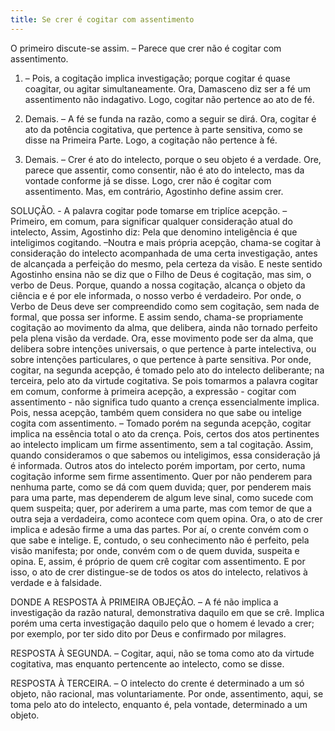 ```yaml
---
title: Se crer é cogitar com assentimento
---
```


O primeiro discute-se assim. – Parece que crer não é cogitar com assentimento.  

1. – Pois, a cogitação implica investigação; porque cogitar é quase coagitar, ou agitar simultaneamente. Ora, Damasceno diz ser a fé um assentimento não indagativo. Logo, cogitar não pertence ao ato de fé.  

2. Demais. – A fé se funda na razão, como a seguir se dirá. Ora, cogitar é ato da potência cogitativa, que pertence à parte sensitiva, como se disse na Primeira Parte. Logo, a cogitação não pertence à fé.  

3. Demais. – Crer é ato do intelecto, porque o seu objeto é a verdade. Ore, parece que assentir, como consentir, não é ato do intelecto, mas da vontade conforme já se disse. Logo, crer não é cogitar com assentimento.  Mas, em contrário, Agostinho define assim crer.  

SOLUÇÃO. - A palavra cogitar pode tomarse em triplíce acepção. – Primeiro, em comum, para significar qualquer consideração atual do intelecto, Assim, Agostinho diz: Pela que denomino inteligência é que inteligimos cogitando. –Noutra e mais própria acepção, chama-se cogitar à consideração do intelecto acompanhada de uma certa investigação, antes de alcançada a perfeição do mesmo, pela certeza da visão. E neste sentido Agostinho ensina não se diz que o Filho de Deus é cogitação, mas sim, o verbo de Deus. Porque, quando a nossa cogitação, alcança o objeto da ciência e é por ele informada, o nosso verbo é verdadeiro. Por onde, o Verbo de Deus deve ser compreendido como sem cogitação, sem nada de formal, que possa ser informe. E assim sendo, chama-se propriamente cogitação ao movimento da alma, que delibera, ainda não tornado perfeito pela plena visão da verdade. Ora, esse movimento pode ser da alma, que delibera sobre intenções universais, o que pertence à parte intelectiva, ou sobre intenções particulares, o que pertence à parte sensitiva. Por onde, cogitar, na segunda acepção, é tomado pelo ato do intelecto deliberante; na terceira, pelo ato da virtude cogitativa.  Se pois tomarmos a palavra cogitar em comum, conforme à primeira acepção, a expressão - cogitar com assentimento - não significa tudo quanto a crença essencialmente implica. Pois, nessa acepção, também quem considera no que sabe ou intelige cogita com assentimento. – Tomado porém na segunda acepção, cogitar implica na essência total o ato da crença. Pois, certos dos atos pertinentes ao intelecto implicam um firme assentimento, sem a tal cogitação. Assim, quando consideramos o que sabemos ou inteligimos, essa consideração já é informada. Outros atos do intelecto porém importam, por certo, numa cogitação informe sem firme assentimento. Quer por não penderem para nenhuma parte, como se dá com quem duvida; quer, por penderem mais para uma parte, mas dependerem de algum leve sinal, como sucede com quem suspeita; quer, por aderirem a uma parte, mas com temor de que a outra seja a verdadeira, como acontece com quem opina. Ora, o ato de crer implica e adesão firme a uma das partes. Por aí, o crente convém com o que sabe e intelige. E, contudo, o seu conhecimento não é perfeito, pela visão manifesta; por onde, convém com o de quem duvida, suspeita e opina. E, assim, é próprio de quem crê cogitar com assentimento. E por isso, o ato de crer distingue-se de todos os atos do intelecto, relativos à verdade e à falsidade. 

DONDE A RESPOSTA À PRIMEIRA OBJEÇÃO. – A fé não implica a investigação da razão natural, demonstrativa daquilo em que se crê. Implica porém uma certa investigação daquilo pelo que o homem é levado a crer; por exemplo, por ter sido dito por Deus e confirmado por milagres.  

RESPOSTA À SEGUNDA. – Cogitar, aqui, não se toma como ato da virtude cogitativa, mas enquanto pertencente ao intelecto, como se disse.  

RESPOSTA À TERCEIRA. – O intelecto do crente é determinado a um só objeto, não racional, mas voluntariamente. Por onde, assentimento, aqui, se toma pelo ato do intelecto, enquanto é, pela vontade, determinado a um objeto.